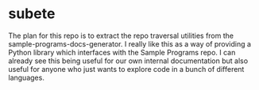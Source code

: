 # subete
 
The plan for this repo is to extract the repo traversal utilities
from the sample-programs-docs-generator. I really like this as 
a way of providing a Python library which interfaces with the
Sample Programs repo. I can already see this being useful for
our own internal documentation but also useful for anyone who
just wants to explore code in a bunch of different languages. 
